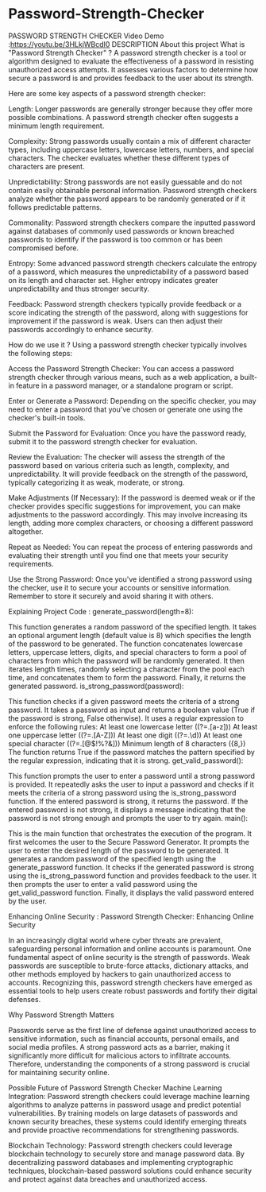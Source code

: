# Password-Strength-Checker
PASSWORD STRENGTH CHECKER Video Demo :https://youtu.be/3HLkjWBcdI0 DESCRIPTION About this project What is "Password Strength Checker" ? A password strength checker is a tool or algorithm designed to evaluate the effectiveness of a password in resisting unauthorized access attempts. It assesses various factors to determine how secure a password is and provides feedback to the user about its strength.

Here are some key aspects of a password strength checker:

Length: Longer passwords are generally stronger because they offer more possible combinations. A password strength checker often suggests a minimum length requirement.

Complexity: Strong passwords usually contain a mix of different character types, including uppercase letters, lowercase letters, numbers, and special characters. The checker evaluates whether these different types of characters are present.

Unpredictability: Strong passwords are not easily guessable and do not contain easily obtainable personal information. Password strength checkers analyze whether the password appears to be randomly generated or if it follows predictable patterns.

Commonality: Password strength checkers compare the inputted password against databases of commonly used passwords or known breached passwords to identify if the password is too common or has been compromised before.

Entropy: Some advanced password strength checkers calculate the entropy of a password, which measures the unpredictability of a password based on its length and character set. Higher entropy indicates greater unpredictability and thus stronger security.

Feedback: Password strength checkers typically provide feedback or a score indicating the strength of the password, along with suggestions for improvement if the password is weak. Users can then adjust their passwords accordingly to enhance security.

How do we use it ? Using a password strength checker typically involves the following steps:

Access the Password Strength Checker: You can access a password strength checker through various means, such as a web application, a built-in feature in a password manager, or a standalone program or script.

Enter or Generate a Password: Depending on the specific checker, you may need to enter a password that you've chosen or generate one using the checker's built-in tools.

Submit the Password for Evaluation: Once you have the password ready, submit it to the password strength checker for evaluation.

Review the Evaluation: The checker will assess the strength of the password based on various criteria such as length, complexity, and unpredictability. It will provide feedback on the strength of the password, typically categorizing it as weak, moderate, or strong.

Make Adjustments (If Necessary): If the password is deemed weak or if the checker provides specific suggestions for improvement, you can make adjustments to the password accordingly. This may involve increasing its length, adding more complex characters, or choosing a different password altogether.

Repeat as Needed: You can repeat the process of entering passwords and evaluating their strength until you find one that meets your security requirements.

Use the Strong Password: Once you've identified a strong password using the checker, use it to secure your accounts or sensitive information. Remember to store it securely and avoid sharing it with others.

Explaining Project Code : generate_password(length=8):

This function generates a random password of the specified length. It takes an optional argument length (default value is 8) which specifies the length of the password to be generated. The function concatenates lowercase letters, uppercase letters, digits, and special characters to form a pool of characters from which the password will be randomly generated. It then iterates length times, randomly selecting a character from the pool each time, and concatenates them to form the password. Finally, it returns the generated password. is_strong_password(password):

This function checks if a given password meets the criteria of a strong password. It takes a password as input and returns a boolean value (True if the password is strong, False otherwise). It uses a regular expression to enforce the following rules: At least one lowercase letter ((?=.[a-z])) At least one uppercase letter ((?=.[A-Z])) At least one digit ((?=.\d)) At least one special character ((?=.[@$!%?&])) Minimum length of 8 characters ({8,}) The function returns True if the password matches the pattern specified by the regular expression, indicating that it is strong. get_valid_password():

This function prompts the user to enter a password until a strong password is provided. It repeatedly asks the user to input a password and checks if it meets the criteria of a strong password using the is_strong_password function. If the entered password is strong, it returns the password. If the entered password is not strong, it displays a message indicating that the password is not strong enough and prompts the user to try again. main():

This is the main function that orchestrates the execution of the program. It first welcomes the user to the Secure Password Generator. It prompts the user to enter the desired length of the password to be generated. It generates a random password of the specified length using the generate_password function. It checks if the generated password is strong using the is_strong_password function and provides feedback to the user. It then prompts the user to enter a valid password using the get_valid_password function. Finally, it displays the valid password entered by the user.

Enhancing Online Security : Password Strength Checker: Enhancing Online Security

In an increasingly digital world where cyber threats are prevalent, safeguarding personal information and online accounts is paramount. One fundamental aspect of online security is the strength of passwords. Weak passwords are susceptible to brute-force attacks, dictionary attacks, and other methods employed by hackers to gain unauthorized access to accounts. Recognizing this, password strength checkers have emerged as essential tools to help users create robust passwords and fortify their digital defenses.

Why Password Strength Matters

Passwords serve as the first line of defense against unauthorized access to sensitive information, such as financial accounts, personal emails, and social media profiles. A strong password acts as a barrier, making it significantly more difficult for malicious actors to infiltrate accounts. Therefore, understanding the components of a strong password is crucial for maintaining security online.

Possible Future of Password Strength Checker Machine Learning Integration: Password strength checkers could leverage machine learning algorithms to analyze patterns in password usage and predict potential vulnerabilities. By training models on large datasets of passwords and known security breaches, these systems could identify emerging threats and provide proactive recommendations for strengthening passwords.

Blockchain Technology: Password strength checkers could leverage blockchain technology to securely store and manage password data. By decentralizing password databases and implementing cryptographic techniques, blockchain-based password solutions could enhance security and protect against data breaches and unauthorized access.
